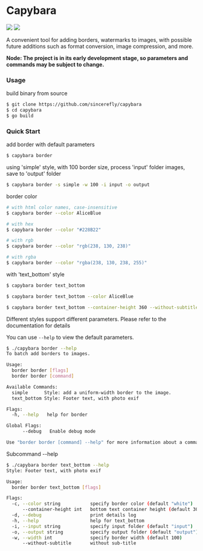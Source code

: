 # Capybara 
<a href="https://opensource.org/licenses/MIT"><img src="https://img.shields.io/badge/license-MIT-_red.svg"></a>
<a href="https://github.com/sincerefly/capybara/issues"><img src="https://img.shields.io/badge/contributions-welcome-brightgreen.svg?style=flat"></a>

A convenient tool for adding borders, watermarks to images, with possible future additions such as format conversion, image compression, and more.

**Node: The project is in its early development stage, so parameters and commands may be subject to change.**

### Usage

build binary from source

```bash
$ git clone https://github.com/sincerefly/capybara
$ cd capybara
$ go build
```

### Quick Start

add border with default parameters

```bash
$ capybara border
```

using 'simple' style, with 100 border size, process 'input' folder images, save to 'output' folder

```bash
$ capybara border -s simple -w 100 -i input -o output
```

border color 

```bash
# with html color names, case-insensitive
$ capybara border --color AliceBlue

# with hex
$ capybara border --color "#228B22"

# with rgb
$ capybara border --color "rgb(238, 130, 238)"

# with rgba
$ capybara border --color "rgba(238, 130, 238, 255)"
```

with 'text_bottom' style

```bash
$ capybara border text_bottom

$ capybara border text_bottom --color AliceBlue

$ capybara border text_bottom --container-height 360 --without-subtitle
```

Different styles support different parameters. Please refer to the documentation for details

You can use `--help` to view the default parameters.

```bash
$ ./capybara border --help
To batch add borders to images.

Usage:
  border border [flags]
  border border [command]

Available Commands:
  simple      Style: add a uniform-width border to the image.
  text_bottom Style: Footer text, with photo exif

Flags:
  -h, --help   help for border

Global Flags:
      --debug   Enable debug mode

Use "border border [command] --help" for more information about a command.

```

Subcommand --help

```bash
$ ./capybara border text_bottom --help
Style: Footer text, with photo exif

Usage:
  border border text_bottom [flags]

Flags:
  -c, --color string           specify border color (default "white")
      --container-height int   bottom text container height (default 300)
  -d, --debug                  print details log
  -h, --help                   help for text_bottom
  -i, --input string           specify input folder (default "input")
  -o, --output string          specify output folder (default "output")
  -w, --width int              specify border width (default 100)
      --without-subtitle       without sub-title
```